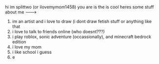 hi im splittwo (or ilovemymom1458)
you are is the is cool
heres some stuff about me
--->
1. im an artist and i love to draw (i dont draw fetish stuff or anything like that
2. i love to talk to friends online (who doesnt???)
3. i play roblox, sonic adventure (occassionally), and minecraft bedrock edition
4. i love my mom
5. i like school i guess
6. e
